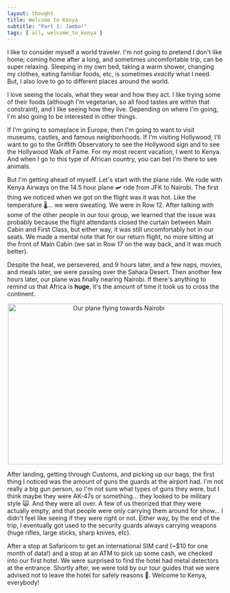 ```yaml
---
layout: thought
title: Welcome to Kenya
subtitle: "Part 1: Jambo!"
tags: [ all, welcome_to_kenya ]
---
```


I like to consider myself a world traveler. I'm not going to pretend I don't like home; coming home after a long, and sometimes uncomfortable trip, can be super relaxing. Sleeping in my own bed, taking a warm shower, changing my clothes, eating familiar foods, etc, is sometimes _exactly_ what I need. But, I also love to go to different places around the world.

I love seeing the locals, what they wear and how they act. I like trying some of their foods (although I'm vegetarian, so all food tastes are within that constraint), and I like seeing how they live. Depending on where I'm going, I'm also going to be interested in other things.

If I'm going to someplace in Europe, then I'm going to want to visit museums, castles, and famous neighborhoods. If I'm visiting Hollywood, I'll want to go to the Griffith Observatory to see the Hollywood sign and to see the Hollywood Walk of Fame. For my most recent vacation, I went to Kenya. And when I go to this type of African country, you can bet I'm there to see animals.

But I'm getting ahead of myself. Let's start with the plane ride. We rode with Kenya Airways on the 14.5 hour plane 🛩 ride from JFK to Nairobi. The first thing we noticed when we got on the flight was it was hot. Like the temperature 🌡... we were sweating. We were in Row 12. After talking with some of the other people in our tour group, we learned that the issue was probably because the flight attendants closed the curtain between Main Cabin and First Class, but either way, it was still uncomfortably hot in our seats. We made a mental note that for our return flight, no more sitting at the front of Main Cabin (we sat in Row 17 on the way back, and it was much better).

Despite the heat, we persevered, and 9 hours later, and a few naps, movies, and meals later, we were passing over the Sahara Desert. Then another few hours later, our plane was finally nearing Nairobi. If there's anything to remind us that Africa is **huge**, it's the amount of time it took us to cross the continent.

<div align="center">
  <a data-flickr-embed="true"  href="https://www.flickr.com/photos/184539266@N08/48740606523/in/album-72157710860887528/" title="fly_over_nairobi"><img src="https://live.staticflickr.com/65535/48740606523_77e7b836e4_o.jpg" width="500" height="375" alt="Our plane flying towards Nairobi"></a><script async src="//embedr.flickr.com/assets/client-code.js" charset="utf-8"></script>
</div>

After landing, getting through Customs, and picking up our bags, the first thing I noticed was the amount of guns the guards at the airport had. I'm not really a big gun person, so I'm not sure what types of guns they were, but I think maybe they were AK-47s or something... they looked to be military style 🙀. And they were all over. A few of us theorized that they were actually empty, and that people were only carrying them around for show... I didn't feel like seeing if they were right or not. Either way, by the end of the trip, I eventually got used to the security guards always carrying weapons (huge rifles, large sticks, sharp knives, etc).

After a stop at Safaricom to get an international SIM card (~$10 for one month of data!) and a stop at an ATM to pick up some cash, we checked into our first hotel. We were surprised to find the hotel had metal detectors at the entrance. Shortly after, we were told by our tour guides that we were advised not to leave the hotel for safely reasons 😬. Welcome to Kenya, everybody!
